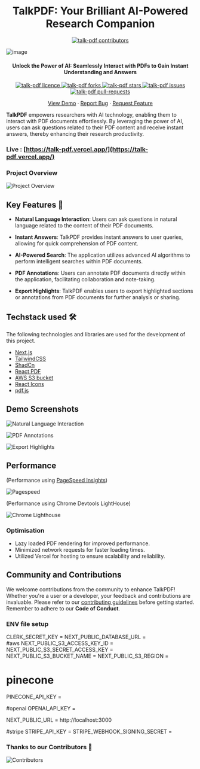 <h1 align="center">TalkPDF: Your Brilliant AI-Powered Research Companion</h1>

<p align="center">
  <a href="https://github.com/prash240303/talk-pdf/graphs/contributors" target="_blank">
    <img src="https://talkpdf.tech/logo.svg" alt="talk-pdf contributors" />
  </a>
</p>


![image](https://github.com/prash240303/talk-pdf/assets/93905743/6f1f8882-a2db-4307-866a-bc03281824e8)
  

<h4 align="center">Unlock the Power of AI: Seamlessly Interact with PDFs to Gain Instant Understanding and Answers</h4>

<p align="center">
  <a href="https://github.com/prash240303/talk-pdf/blob/main/LICENSE" target="_blank">
    <img src="https://img.shields.io/github/license/prash240303/talk-pdf?style=flat-square" alt="talk-pdf licence" />
  </a>
  <a href="https://github.com/prash240303/talk-pdf/fork" target="_blank">
    <img src="https://img.shields.io/github/forks/prash240303/talk-pdf?style=flat-square" alt="talk-pdf forks"/>
  </a>
  <a href="https://github.com/prash240303/talk-pdf/stargazers" target="_blank">
    <img src="https://img.shields.io/github/stars/prash240303/talk-pdf?style=flat-square" alt="talk-pdf stars"/>
  </a>
  <a href="https://github.com/prash240303/talk-pdf/issues" target="_blank">
    <img src="https://img.shields.io/github/issues/prash240303/talk-pdf?style=flat-square" alt="talk-pdf issues"/>
  </a>
  <a href="https://github.com/prash240303/talk-pdf/pulls" target="_blank">
    <img src="https://img.shields.io/github/issues-pr/prash240303/talk-pdf?style=flat-square" alt="talk-pdf pull-requests"/>
  </a>
</p>

<p align="center">
    <a href="https://talk-pdf.vercel.app/" target="_blank">View Demo</a>
    ·
    <a href="https://github.com/prash240303/talk-pdf/issues/new/choose" target="_blank">Report Bug</a>
    ·
    <a href="https://github.com/prash240303/talk-pdf/issues/new/choose" target="_blank">Request Feature</a>
</p>

**TalkPDF** empowers researchers with AI technology, enabling them to interact with PDF documents effortlessly. By leveraging the power of AI, users can ask questions related to their PDF content and receive instant answers, thereby enhancing their research productivity.

### Live : [https://talk-pdf.vercel.app/](https://talk-pdf.vercel.app/)

### Project Overview

![Project Overview](./src/assets/screenshots/overview.png)

## Key Features 📌

- **Natural Language Interaction**: Users can ask questions in natural language related to the content of their PDF documents.

- **Instant Answers**: TalkPDF provides instant answers to user queries, allowing for quick comprehension of PDF content.

- **AI-Powered Search**: The application utilizes advanced AI algorithms to perform intelligent searches within PDF documents.

- **PDF Annotations**: Users can annotate PDF documents directly within the application, facilitating collaboration and note-taking.

- **Export Highlights**: TalkPDF enables users to export highlighted sections or annotations from PDF documents for further analysis or sharing.

## Techstack used 🛠️

The following technologies and libraries are used for the development of this project.

- [Next.js](https://nextjs.org/)
- [TailwindCSS](https://tailwindcss.com)
- [ShadCn](https://ui.shadcn.com/)
- [React PDF](https://react-pdf.org/)
- [AWS S3 bucket](https://s3.console.aws.amazon.com/s3/home?region=us-east-1)
- [React Icons](https://react-icons.github.io/react-icons/)
- [pdf.js](https://mozilla.github.io/pdf.js/)

## Demo Screenshots

![Natural Language Interaction](./src/assets/screenshots/interaction.png)

![PDF Annotations](./src/assets/screenshots/annotations.png)

![Export Highlights](./src/assets/screenshots/export.png)

## Performance

(Performance using [PageSpeed Insights](https://pagespeed.web.dev/))

![Pagespeed](./src/assets/screenshots/Performance1.png)

(Performance using Chrome Devtools LightHouse)

![Chrome Lighthouse](./src/assets/screenshots/Performance2.png)

### Optimisation

- Lazy loaded PDF rendering for improved performance.
- Minimized network requests for faster loading times.
- Utilized Vercel for hosting to ensure scalability and reliability.

## Community and Contributions

We welcome contributions from the community to enhance TalkPDF! Whether you're a user or a developer, your feedback and contributions are invaluable. Please refer to our [contributing guidelines](https://github.com/prash240303/talk-pdf/blob/main/CONTRIBUTING.md) before getting started. Remember to adhere to our **Code of Conduct**.

### ENV file setup 
CLERK_SECRET_KEY = 
NEXT_PUBLIC_DATABASE_URL =   
#aws
NEXT_PUBLIC_S3_ACCESS_KEY_ID = 
NEXT_PUBLIC_S3_SECRET_ACCESS_KEY = 
NEXT_PUBLIC_S3_BUCKET_NAME = 
NEXT_PUBLIC_S3_REGION = 


# pinecone 
PINECONE_API_KEY = 



#openai
OPENAI_API_KEY = 


NEXT_PUBLIC_URL = http://localhost:3000

#stripe 
STRIPE_API_KEY = 
STRIPE_WEBHOOK_SIGNING_SECRET = 


### Thanks to our Contributors 🌻

![Contributors](https://contrib.rocks/image?repo=prash240303/talk-pdf&lastUpdate=37676)
